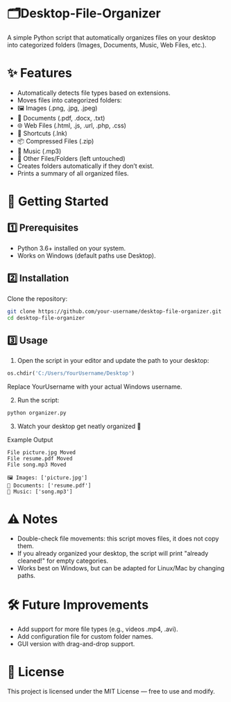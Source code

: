 # 🗂️Desktop-File-Organizer
A simple Python script that automatically organizes files on your desktop into categorized folders (Images, Documents, Music, Web Files, etc.).

# ✨ Features

- Automatically detects file types based on extensions.
- Moves files into categorized folders:
- 🖼️ Images (.png, .jpg, .jpeg)
- 📄 Documents (.pdf, .docx, .txt)
- 🌐 Web Files (.html, .js, .url, .php, .css)
- 🔗 Shortcuts (.lnk)
- 📦 Compressed Files (.zip)
- 🎵 Music (.mp3)
- 📁 Other Files/Folders (left untouched)
- Creates folders automatically if they don’t exist.
- Prints a summary of all organized files.

# 🚀 Getting Started

## 1️⃣ Prerequisites

- Python 3.6+ installed on your system.
- Works on Windows (default paths use Desktop).

## 2️⃣ Installation

Clone the repository:
```bash
git clone https://github.com/your-username/desktop-file-organizer.git
cd desktop-file-organizer
```

## 3️⃣ Usage

1. Open the script in your editor and update the path to your desktop:
```python
os.chdir('C:/Users/YourUsername/Desktop')
```
Replace YourUsername with your actual Windows username.

2. Run the script:
```bash
python organizer.py
```

3. Watch your desktop get neatly organized 🎉

Example Output
```less
File picture.jpg Moved
File resume.pdf Moved
File song.mp3 Moved

🖼️ Images: ['picture.jpg']
📄 Documents: ['resume.pdf']
🎵 Music: ['song.mp3']
```

# ⚠️ Notes

- Double-check file movements: this script moves files, it does not copy them.
- If you already organized your desktop, the script will print "already cleaned!" for empty categories.
- Works best on Windows, but can be adapted for Linux/Mac by changing paths.

# 🛠️ Future Improvements
- Add support for more file types (e.g., videos .mp4, .avi).
- Add configuration file for custom folder names.
- GUI version with drag-and-drop support.

# 📜 License

This project is licensed under the MIT License — free to use and modify.
